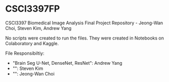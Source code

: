 # CSCI3397FP
CSCI3397 Biomedical Image Analysis Final Project Repository - Jeong-Wan Choi, Steven Kim, Andrew Yang

No scripts were created to run the files. They were created in Notebooks on Colaboratory and Kaggle.

File Responsibiltiy:
- "Brain Seg U-Net, DenseNet, ResNet": Andrew Yang
- "": Steven Kim
- "": Jeong-Wan Choi
